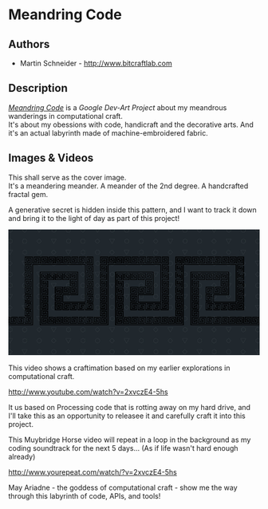 # Meandring Code


## Authors

- Martin Schneider - http://www.bitcraftlab.com

## Description

*[Meandring Code](https://devart.withgoogle.com/#/project/18037975)* is a *Google Dev-Art Project* about my meandrous wanderings in computational craft.  
It's about my obessions with code, handicraft and the decorative arts.
And it's an actual labyrinth made of machine-embroidered fabric.

## Images & Videos

This shall serve as the cover image.  
It's a meandering meander. A meander of the 2nd degree. A handcrafted fractal gem.

A generative secret is hidden inside this pattern, and I want to track it down and bring it to the light of day as part of this project!

![Example Image](project_images/cover-dark.jpg?raw=true "Example Image")


This video shows a craftimation based on my earlier explorations in computational craft.

http://www.youtube.com/watch?v=2xvczE4-5hs

It us based on Processing code that is rotting away on my hard drive, and I'll take this as an opportunity to releasee it and carefully craft it into this project.

This Muybridge Horse video will repeat in a loop in the background as my coding soundtrack for the next 5 days... (As if life wasn't hard enough already)

http://www.yourepeat.com/watch/?v=2xvczE4-5hs

May Ariadne - the goddess of computational craft - show me the way through this labyrinth of code, APIs, and tools!